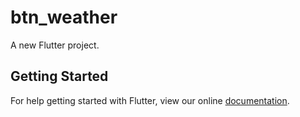 # btn_weather

A new Flutter project.

## Getting Started

For help getting started with Flutter, view our online
[documentation](https://flutter.io/).
